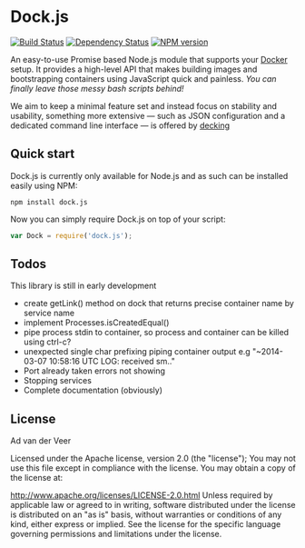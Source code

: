Dock.js
=======



[![Build Status](https://travis-ci.org/advanderveer/dock.js.png)](https://travis-ci.org/advanderveer/dock.js)
[![Dependency Status](https://david-dm.org/advanderveer/dock.js.png)](https://david-dm.org/advanderveer/dock.js)
[![NPM version](https://badge.fury.io/js/dock.js.png)](http://badge.fury.io/js/dock.js)

An easy-to-use Promise based Node.js module that supports your [Docker](http://www.docker.io) setup. It provides a high-level API that makes building images and bootstrapping containers using JavaScript quick and painless. _You can  finally leave those messy bash scripts behind!_

We aim to keep a minimal feature set and instead focus on stability and usability, something more extensive — such as JSON configuration and a dedicated command line interface — is offered by [decking](http://decking.io/)

Quick start
----------
Dock.js is currently only available for Node.js and as such can be installed easily using NPM:

```Shell
npm install dock.js
```

Now you can simply require Dock.js on top of your script: 

```JavaScript
var Dock = require('dock.js');
```

Todos
------
This library is still in early development

-   create getLink() method on dock that returns precise container name by service name
-   implement Processes.isCreatedEqual()
-   pipe process stdin to container, so process and container can be killed using ctrl-c?
-  	unexpected single char prefixing piping container output e.g  "~2014-03-07 10:58:16 UTC LOG:  received sm.."
-   Port already taken errors not showing
-   Stopping services
-   Complete documentation (obviously)

License
-------
Ad van der Veer

Licensed under the Apache license, version 2.0 (the "license"); You may not use this file except in compliance with the license. You may obtain a copy of the license at:

http://www.apache.org/licenses/LICENSE-2.0.html
Unless required by applicable law or agreed to in writing, software distributed under the license is distributed on an "as is" basis, without warranties or conditions of any kind, either express or implied. See the license for the specific language governing permissions and limitations under the license.
